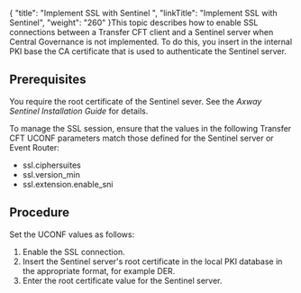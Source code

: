 {
    "title": "Implement SSL with Sentinel ",
    "linkTitle": "Implement SSL with Sentinel",
    "weight": "260"
}This topic describes how to enable SSL connections between a Transfer CFT client and a Sentinel server when Central Governance is not implemented. To do this, you insert in the internal PKI base the CA certificate that is used to authenticate the Sentinel server.

## Prerequisites

You require the root certificate of the Sentinel sever. See the *Axway Sentinel Installation Guide* for details.

To manage the SSL session, ensure that the values in the following Transfer CFT UCONF parameters match those defined for the Sentinel server or Event Router:

- ssl.ciphersuites
- ssl.version\_min
- ssl.extension.enable\_sni

## Procedure

Set the UCONF values as follows:

1. Enable the SSL connection.
1. Insert the Sentinel server's root certificate in the local PKI database in the appropriate format, for example DER.
1. Enter the root certificate value for the Sentinel server.

